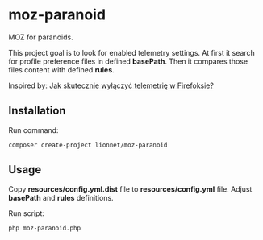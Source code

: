 # moz-paranoid

MOZ for paranoids.

This project goal is to look for enabled telemetry settings. At first it search for profile preference files in defined **basePath**. Then it compares those files content with defined **rules**.

Inspired by: [Jak skutecznie wyłączyć telemetrię w Firefoksie?][1]

## Installation

Run command:

```
composer create-project lionnet/moz-paranoid
```

## Usage

Copy **resources/config.yml.dist** file to **resources/config.yml** file.
Adjust **basePath** and **rules** definitions.

Run script:

```
php moz-paranoid.php
```

[1]: https://www.dobreprogramy.pl/Jak-skutecznie-wylaczyc-telemetrie-w-Firefoksie-Jedno-klikniecie-to-za-malo,News,85414.html
